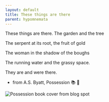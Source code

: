 ```yaml
---
layout: default
title: These things are there
parent: hypomnemata
---
```

These things are there. The garden and the tree

The serpent at its root, the fruit of gold

The woman in the shadow of the boughs

The running water and the grassy space.

They are and were there.

- from A.S. Byatt, Possession 📚 💬

![Possession book cover from blog spot]( https://7robots.micro.blog/uploads/2024/ecb352edc4.jpg "Possession book cover from blogspot")
